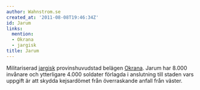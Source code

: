 ```yaml
---
author: Wahnstrom.se
created_at: '2011-08-08T19:46:34Z'
id: Jarum
links:
  mention:
  - Okrana
  - jargisk
title: Jarum
---
```


Militariserad [jargisk] provinshuvudstad belägen [Okrana]. Jarum har 8.000 invånare och ytterligare
4.000 soldater förlagda i anslutning till staden vars uppgift är att skydda kejsardömet från
överraskande anfall från väster.

  [jargisk]: jargisk
  [Okrana]: Okrana